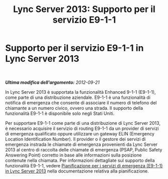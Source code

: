 ﻿---
title: 'Lync Server 2013: Supporto per il servizio E9-1-1'
TOCTitle: Supporto per il servizio E9-1-1
ms:assetid: 1505daa5-ce84-4153-ae7f-8f70b324c43f
ms:mtpsurl: https://technet.microsoft.com/it-it/library/Gg398220(v=OCS.15)
ms:contentKeyID: 49299776
ms.date: 08/24/2015
mtps_version: v=OCS.15
ms.translationtype: HT
---

# Supporto per il servizio E9-1-1 in Lync Server 2013

 

_**Ultima modifica dell'argomento:** 2012-09-21_

In Lync Server 2013 è supportata la funzionalità Enhanced 9-1-1 (E9-1-1), come parte di una distribuzione aziendale. E9-1-1 è una funzionalità di notifica di emergenza che consente di associare il numero di telefono del chiamante a un numero civico, ovvero una strada. Il supporto della funzionalità E9-1-1 è disponibile solo negli Stati Uniti.

Per supportare E9-1-1 come parte di una distribuzione di Lync Server 2013, è necessario acquisire il servizio di routing E9-1-1 da un provider di servizi di emergenza qualificato oppure utilizzare un gateway ELIN (Emergency Location Identification Number). Il provider o il gestore dei servizi di emergenza instrada le chiamate di emergenza provenienti da Lync Server 2013 al centro di raccolta delle chiamate di emergenza (PSAP, Public Safety Answering Point) corretto in base alle informazioni sulla posizione contenute nella chiamata. Per informazioni dettagliate sul supporto della funzionalità E9-1-1, vedere [Pianificazione per i servizi di emergenza (E9-1-1) in Lync Server 2013](lync-server-2013-planning-for-emergency-services-e9-1-1.md) nella documentazione relativa alla pianificazione.

